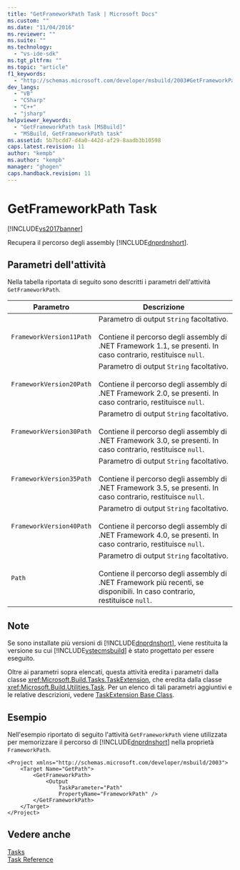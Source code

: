 ```yaml
---
title: "GetFrameworkPath Task | Microsoft Docs"
ms.custom: ""
ms.date: "11/04/2016"
ms.reviewer: ""
ms.suite: ""
ms.technology: 
  - "vs-ide-sdk"
ms.tgt_pltfrm: ""
ms.topic: "article"
f1_keywords: 
  - "http://schemas.microsoft.com/developer/msbuild/2003#GetFrameworkPath"
dev_langs: 
  - "VB"
  - "CSharp"
  - "C++"
  - "jsharp"
helpviewer_keywords: 
  - "GetFrameworkPath task [MSBuild]"
  - "MSBuild, GetFrameworkPath task"
ms.assetid: 5b7bcdd7-d4a0-442d-af29-8aadb3b10598
caps.latest.revision: 11
author: "kempb"
ms.author: "kempb"
manager: "ghogen"
caps.handback.revision: 11
---
```

# GetFrameworkPath Task
[!INCLUDE[vs2017banner](../code-quality/includes/vs2017banner.md)]

Recupera il percorso degli assembly [!INCLUDE[dnprdnshort](../code-quality/includes/dnprdnshort_md.md)].  
  
## Parametri dell'attività  
 Nella tabella riportata di seguito sono descritti i parametri dell'attività `GetFrameworkPath`.  
  
|Parametro|Descrizione|  
|---------------|-----------------|  
|`FrameworkVersion11Path`|Parametro di output `String` facoltativo.<br /><br /> Contiene il percorso degli assembly di .NET Framework 1.1, se presenti.  In caso contrario, restituisce `null`.|  
|`FrameworkVersion20Path`|Parametro di output `String` facoltativo.<br /><br /> Contiene il percorso degli assembly di .NET Framework 2.0, se presenti.  In caso contrario, restituisce `null`.|  
|`FrameworkVersion30Path`|Parametro di output `String` facoltativo.<br /><br /> Contiene il percorso degli assembly di .NET Framework 3.0, se presenti.  In caso contrario, restituisce `null`.|  
|`FrameworkVersion35Path`|Parametro di output `String` facoltativo.<br /><br /> Contiene il percorso degli assembly di .NET Framework 3.5, se presenti.  In caso contrario, restituisce `null`.|  
|`FrameworkVersion40Path`|Parametro di output `String` facoltativo.<br /><br /> Contiene il percorso degli assembly di .NET Framework 4.0, se presenti.  In caso contrario, restituisce `null`.|  
|`Path`|Parametro di output `String` facoltativo.<br /><br /> Contiene il percorso degli assembly di .NET Framework più recenti, se disponibili.  In caso contrario, restituisce `null`.|  
  
## Note  
 Se sono installate più versioni di [!INCLUDE[dnprdnshort](../code-quality/includes/dnprdnshort_md.md)], viene restituita la versione su cui [!INCLUDE[vstecmsbuild](../extensibility/internals/includes/vstecmsbuild_md.md)] è stato progettato per essere eseguito.  
  
 Oltre ai parametri sopra elencati, questa attività eredita i parametri dalla classe <xref:Microsoft.Build.Tasks.TaskExtension>, che eredita dalla classe <xref:Microsoft.Build.Utilities.Task>.  Per un elenco di tali parametri aggiuntivi e le relative descrizioni, vedere [TaskExtension Base Class](../msbuild/taskextension-base-class.md).  
  
## Esempio  
 Nell'esempio riportato di seguito l'attività `GetFrameworkPath` viene utilizzata per memorizzare il percorso di [!INCLUDE[dnprdnshort](../code-quality/includes/dnprdnshort_md.md)] nella proprietà `FrameworkPath`.  
  
```  
<Project xmlns="http://schemas.microsoft.com/developer/msbuild/2003">  
    <Target Name="GetPath">  
        <GetFrameworkPath>  
            <Output  
                TaskParameter="Path"  
                PropertyName="FrameworkPath" />  
        </GetFrameworkPath>  
    </Target>  
</Project>  
```  
  
## Vedere anche  
 [Tasks](../msbuild/msbuild-tasks.md)   
 [Task Reference](../msbuild/msbuild-task-reference.md)